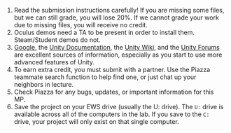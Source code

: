 1. Read the submission instructions carefully!
If you are missing some files, but we can still grade, you will lose 20%.
If we cannot grade your work due to missing files, you will receive no credit.
1. Oculus demos need a TA to be present in order to install them.
Steam/Student demos do not.
1. [Google​](http://lmgtfy.com/?q=google),
the ​[Unity Documentation​](https://docs.unity3d.com/Manual/index.html),
the ​[Unity Wiki​](https://wiki.unity3d.com/index.php/Main_Page),
and the ​[Unity Forums​](https://forum.unity.com/)
are excellent sources of information, 
especially as you start to use more advanced features of Unity.
1. To earn extra credit, you must submit with a partner.
Use the Piazza teammate search function to help find one,
or just chat up your neighbors in lecture.
1. Check Piazza for any bugs, updates, or important information for this MP.
1. Save the project on your EWS drive (usually the U: drive).
The `U:` drive is available across all of the computers in the lab.
If you save to the `C:` drive, your project will only exist on that single computer. 
